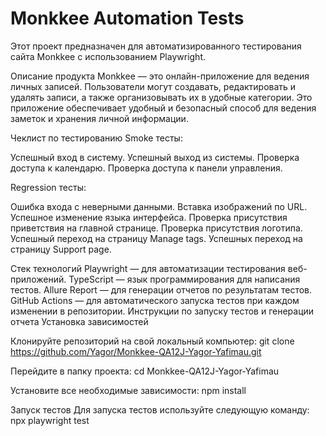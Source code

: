# Monkkee Automation Tests

Этот проект предназначен для автоматизированного тестирования сайта Monkkee с использованием Playwright.

Описание продукта
Monkkee — это онлайн-приложение для ведения личных записей. Пользователи могут создавать, редактировать и удалять записи, а также организовывать их в удобные категории. Это приложение обеспечивает удобный и безопасный способ для ведения заметок и хранения личной информации.

Чеклист по тестированию
Smoke тесты:

Успешный вход в систему.
Успешный выход из системы.
Проверка доступа к календарю.
Проверка доступа к панели управления.

Regression тесты:

Ошибка входа с неверными данными.
Вставка изображений по URL.
Успешное изменение языка интерфейса.
Проверка присутствия приветствия на главной странице.
Проверка присутствия логотипа.
Успешный переход на страницу Manage tags.
Успешных переход на страницу Support page.

Стек технологий
Playwright — для автоматизации тестирования веб-приложений.
TypeScript — язык программирования для написания тестов.
Allure Report — для генерации отчетов по результатам тестов.
GitHub Actions — для автоматического запуска тестов при каждом изменении в репозитории.
Инструкции по запуску тестов и генерации отчета
Установка зависимостей

Клонируйте репозиторий на свой локальный компьютер:
git clone https://github.com/Yagor/Monkkee-QA12J-Yagor-Yafimau.git

Перейдите в папку проекта:
cd Monkkee-QA12J-Yagor-Yafimau

Установите все необходимые зависимости:
npm install

Запуск тестов
Для запуска тестов используйте следующую команду:
npx playwright test
